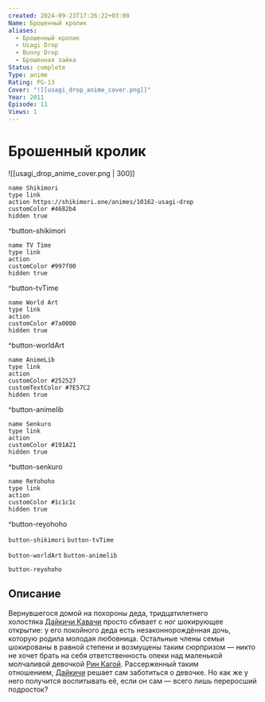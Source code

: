 ```yaml
---
created: 2024-09-23T17:26:22+03:00
Name: Брошенный кролик
aliases:
  - Брошенный кролик
  - Usagi Drop
  - Bunny Drop
  - Брошенная зайка
Status: complete
Type: anime
Rating: PG-13
Cover: "![[usagi_drop_anime_cover.png]]"
Year: 2011
Episode: 11
Views: 1
---
```


# Брошенный кролик

![[usagi_drop_anime_cover.png | 300]]

```button
name Shikimori
type link
action https://shikimori.one/animes/10162-usagi-drop
customColor #4682b4
hidden true
```
^button-shikimori

```button
name TV Time
type link
action 
customColor #997f00
hidden true
```
^button-tvTime

```button
name World Art
type link
action 
customColor #7a0000
hidden true
```
^button-worldArt

```button
name AnimeLib
type link
action 
customColor #252527
customTextColor #7E57C2
hidden true
```
^button-animelib

```button
name Senkuro
type link
action 
customColor #191A21
hidden true
```
^button-senkuro

```button
name ReYohoho
type link
action 
customColor #1c1c1c
hidden true
```
^button-reyohoho



`button-shikimori` `button-tvTime`

`button-worldArt` `button-animelib`

`button-reyohoho`

## Описание

Вернувшегося домой на похороны деда, тридцатилетнего холостяка [Дайкичи Кавачи](https://shikimori.one/characters/12668-daikichi-kawachi) просто сбивает с ног шокирующее открытие: у его покойного деда есть незаконнорождённая дочь, которую родила молодая любовница. Остальные члены семьи шокированы в равной степени и возмущены таким сюрпризом — никто не хочет брать на себя ответственность опеки над маленькой молчаливой девочкой [Рин Кагой](https://shikimori.one/characters/12669-rin-kaga). Рассерженный таким отношением, [Дайкичи](https://shikimori.one/characters/12668-daikichi-kawachi) решает сам заботиться о девочке. Но как же у него получится воспитывать её, если он сам — всего лишь переросший подросток?

